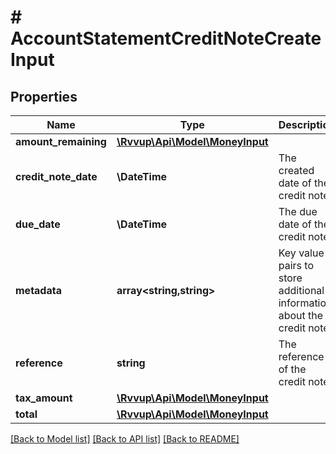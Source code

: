 # # AccountStatementCreditNoteCreateInput

## Properties

Name | Type | Description | Notes
------------ | ------------- | ------------- | -------------
**amount_remaining** | [**\Rvvup\Api\Model\MoneyInput**](MoneyInput.md) |  |
**credit_note_date** | **\DateTime** | The created date of the credit note. |
**due_date** | **\DateTime** | The due date of the credit note. |
**metadata** | **array<string,string>** | Key value pairs to store additional information about the credit note. | [optional]
**reference** | **string** | The reference of the credit note. |
**tax_amount** | [**\Rvvup\Api\Model\MoneyInput**](MoneyInput.md) |  |
**total** | [**\Rvvup\Api\Model\MoneyInput**](MoneyInput.md) |  |

[[Back to Model list]](../../README.md#models) [[Back to API list]](../../README.md#endpoints) [[Back to README]](../../README.md)
